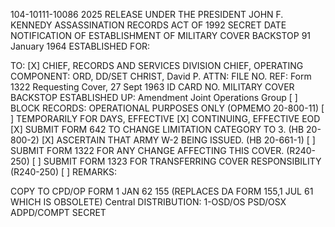 104-10111-10086
2025 RELEASE UNDER THE PRESIDENT JOHN F. KENNEDY ASSASSINATION RECORDS ACT OF 1992
SECRET
DATE
NOTIFICATION OF ESTABLISHMENT
OF MILITARY COVER BACKSTOP
91 January 1964
ESTABLISHED FOR:

TO: [X] CHIEF, RECORDS AND SERVICES DIVISION
CHIEF, OPERATING COMPONENT: ORD, DD/SET CHRIST, David P.
ATTN:
FILE NO.
REF: Form 1322 Requesting Cover, 27 Sept 1963
ID CARD NO.
MILITARY COVER BACKSTOP ESTABLISHED
UP: Amendment Joint Operations Group
[ ] BLOCK RECORDS: OPERATIONAL PURPOSES ONLY
(OPMEMO 20-800-11)
[ ] TEMPORARILY FOR DAYS, EFFECTIVE
[X] CONTINUING, EFFECTIVE EOD
[X] SUBMIT FORM 642 TO CHANGE LIMITATION CATEGORY TO 3.
(HB 20-800-2)
[X] ASCERTAIN THAT ARMY W-2 BEING ISSUED.
(HB 20-661-1)
[ ] SUBMIT FORM 1322 FOR ANY CHANGE AFFECTING THIS COVER.
(R240-250)
[ ] SUBMIT FORM 1323 FOR TRANSFERRING COVER RESPONSIBILITY
(R240-250)
[ ] REMARKS:

COPY TO CPD/OP
FORM
1 JAN 62 155 (REPLACES DA FORM 155,1 JUL 61 WHICH IS OBSOLETE)
Central
DISTRIBUTION: 1-OSD/OS PSD/OSX ADPD/COMPT
SECRET
